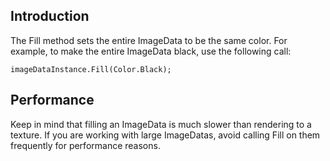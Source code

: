 ## Introduction

The Fill method sets the entire ImageData to be the same color. For example, to make the entire ImageData black, use the following call:

    imageDataInstance.Fill(Color.Black);

## Performance

Keep in mind that filling an ImageData is much slower than rendering to a texture. If you are working with large ImageDatas, avoid calling Fill on them frequently for performance reasons.
